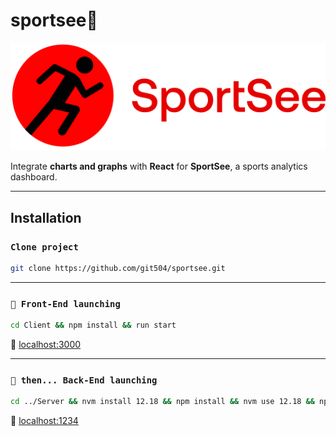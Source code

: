 # sportsee🏃

![SportSee logo](Public/logo.png)

Integrate **charts and graphs** with **React** for **SportSee**, a sports analytics dashboard.

---

## Installation

### `Clone project`

```bash
git clone https://github.com/git504/sportsee.git
```

---

### `🚀 Front-End launching`

```bash
cd Client && npm install && run start
```

🔌 [localhost:3000](http://localhost:3000)

---

### `🚀 then... Back-End launching`

```bash
cd ../Server && nvm install 12.18 && npm install && nvm use 12.18 && npm run start
```

🔌 [localhost:1234](http://localhost:1234)


